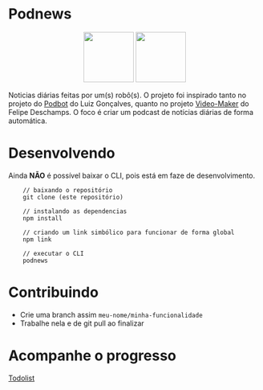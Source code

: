 # Podnews

<p align="center">
  <img src="http://icons.iconarchive.com/icons/diversity-avatars/avatars/128/robot-01-icon.png" width="100">
  <img src="https://cdn3.iconfinder.com/data/icons/wpzoom-developer-icon-set/500/49-512.png" width="100">
</p>

Noticias diárias feitas por um(s) robô(s). O projeto foi inspirado tanto no projeto do [Podbot](https://github.com/lhcgoncalves/podbot) do Luiz Gonçalves, quanto no projeto [Video-Maker](https://github.com/filipedeschamps/video-maker) do Felipe Deschamps. O foco é criar um podcast de notícias diárias de forma automática.

# Desenvolvendo

Ainda **NÃO** é possível baixar o CLI, pois está em faze de desenvolvimento.

```
    // baixando o repositório
    git clone (este repositório)

    // instalando as dependencias
    npm install

    // criando um link simbólico para funcionar de forma global
    npm link

    // executar o CLI
    podnews
```

# Contribuindo
- Crie uma branch assim `meu-nome/minha-funcionalidade`
- Trabalhe nela e de git pull ao finalizar

# Acompanhe o progresso

[Todolist](https://github.com/raphaelkieling/PodNews/issues/1)
